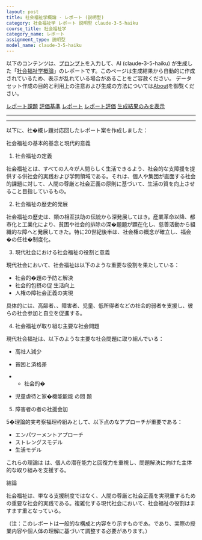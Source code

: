 ```yaml
---
layout: post
title: 社会福祉学概論 - レポート (説明型)
category: 社会福祉学 レポート 説明型 claude-3-5-haiku
course_title: 社会福祉学
category_name: レポート
assignment_type: 説明型
model_name: claude-3-5-haiku
---
```


以下のコンテンツは、[プロンプト](http://127.0.0.1:8000/generated/社会福祉学/claude-3-5-haiku/prompt_レポート-説明型.md)を入力して、AI (claude-3-5-haiku) が生成した「[社会福祉学概論](/contents/社会福祉学/)」のレポートです。このページは生成結果から自動的に作成されているため、表示が乱れている場合があることをご容赦ください。
データセット作成の目的と利用上の注意および生成の方法については[About](/About)を御覧ください。

[レポート課題](../レポート課題-説明型)
[評価基準](../評価基準-説明型)
[レポート](../レポート-説明型)
[レポート評価](../レポート評価-説明型)
[生成結果のみを表示](http://127.0.0.1:8000/generated/社会福祉学/claude-3-5-haiku/レポート-説明型.md)
  

***
***
  
以下に、社�概レ題対応回したレポート案を作成しました：

社会福祉の基本的基念と現代的意義

1. 社会福祉の定義

社会福祉とは、すべての人々が人間らしく生活できるよう、社会的な支障援を提供する供社会的実践および学問領域である。それは、個人や集団が直面する社会的課題に対して、人間の尊厳と社会正義の原則に基づいて、生活の質を向上させること目指しているもの。

2. 社会福祉の歴史的発展

社会福祉の歴史は、類の相互扶助の伝統から深発展してはき。産業革命以降、都市化と工業化により、貧困や社会的排除の深�題題が顕在化し、慈善活動から組織的な障へと発展してきた。特に20世紀後半は、社会権の概念が確立し、福会�の任社�制度化。

3. 現代社会における社会福祉の役割と意義

現代社会において、社会福祉は以下のような重要な役割を果たしている：

- 社会的�題の予防と解決
- 社会的包摂の促 生活向上
- 人権の障社会正義の実現

具体的には、高齢者、、障害者、児童、低所得者などの社会的弱者を支援し、彼らの社会参加と自立を促進する。

4. 社会福祉が取り組む主要な社会問題

現代社会福祉は、以下のような主要な社会問題に取り組んでいる：

- 高社人減少


- 貧困と済格差

- - 社会的�
- 児童虐待と家�機能能能
の問 題
5. 障害者の者の社援会加

5�理論的実考察福理枠組みとして、以下点のなアプローチが重要である：

- エンパワーメントアプローチ
- ストレングスモデル
- 生活モデル

これらの理論は は、個人の潜在能力と回復力を重視し、問題解決に向けた主体的な取り組みを支援する。

結論

社会福祉は、単なる支援制度ではなく、人間の尊厳と社会正義を実現重するための重要な社会的実践である。複雑化する現代社会において、社会福祉の役割はますます重となっている。

（注：このレポートは一般的な構成と内容をり示すものであ。であり、実際の授業内容や個人体の理解に基づいて調整する必要があります。）
